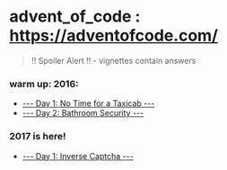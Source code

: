 # advent_of_code : https://adventofcode.com/

> ‼️ Spoiler Alert ‼️ - vignettes contain answers


### warm up: 2016: 

- [--- Day 1: No Time for a Taxicab ---](http://annakrystalli.me/advent_of_code/puzzles/warm-up_2016ex.nb.html)
- [--- Day 2: Bathroom Security ---](http://annakrystalli.me/advent_of_code/puzzles/Day2_16.html)


### 2017 is here!

- [--- Day 1: Inverse Captcha ---](http://annakrystalli.me/advent_of_code/puzzles/Day1_17.html)

